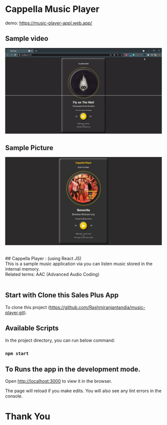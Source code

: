 # Cappella Music Player
demo: https://music-player-appl.web.app/

## Sample video
![sample-video](cappella-player.gif)

## Sample Picture
![screenshot](cappella-player.JPG)


<br/>
## Cappella Player : (using React JS)

<summary>
  This is a sample music application via you can listen music stored in the internal memory.
</summary>
<summary>
  Related terms: AAC (Advanced Audio Coding)  
</summary>

<br/>

## Start with Clone this Sales Plus App

To clone this project (https://github.com/Rashmiranjantandia/music-player.git).

## Available Scripts

In the project directory, you can run below command:

### `npm start`


## To Runs the app in the development mode.
Open [http://localhost:3000](http://localhost:3000) to view it in the browser.

The page will reload if you make edits.
You will also see any lint errors in the console.


# Thank You

